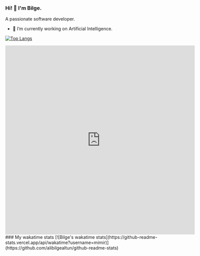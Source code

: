 ### Hi! 👋 I'm Bilge. 
A passionate software developer. 

- 🔭 I’m currently working on Artificial Intelligence.

[![Top Langs](https://github-readme-stats.vercel.app/api/top-langs/?username=alibilgealtun)](https://github.com/alibilgealtun/github-readme-stats)

<iframe width="600" height="600" src="https://ionicabizau.github.io/github-profile-languages/api.html?@alibilgealtun" frameborder="0"></iframe>
### My wakatime stats 
[![Bilge's wakatime stats](https://github-readme-stats.vercel.app/api/wakatime?username=mimir)](https://github.com/alibilgealtun/github-readme-stats)

<!--
**alibilgealtun/alibilgealtun** is a ✨ _special_ ✨ repository because its `README.md` (this file) appears on your GitHub profile.

Here are some ideas to get you started:

- 🔭 I’m currently working on ...
- 🌱 I’m currently learning ...
- 👯 I’m looking to collaborate on ...
- 🤔 I’m looking for help with ...
- 💬 Ask me about ...
- 📫 How to reach me: ...
- 😄 Pronouns: ...
- ⚡ Fun fact: ...
-->
